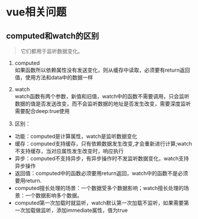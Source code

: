 # vue相关问题

## computed和watch的区别  
>它们都用于监听数据变化。  
1. computed    
如果函数所以依赖属性没有发送变化，则从缓存中读取，必须要有return返回值，使用方法和data中的数据一样  

2. watch  
watch函数有两个参数，新值和旧值，watch中的函数不需要调用，只会监听数据的值是否发送改变，而不会监听数据的地址是否发生改变，需要深度监听需要配合deep:true使用    

3. 区别：  
- 功能：computed是计算属性，watch是监听数据变化  
- 缓存：computed支持缓存，只有依赖数据发生改变,才会重新进行计算;watch不支持缓存，当对应属性发生改变时，响应执行  
- 异步：computed不支持异步，有异步操作时不发监听数据变化，watch支持异步操作    
- 返回值：computed中的函数必须要用return返回，watch中的函数不是必须要用return.  
- computed擅长处理的场景：一个数据受多个数据影响；watch擅长处理的场景：一个数据影响多个数据。  
- computed第一次加载时就监听，watch默认第一次加载不监听，如果需要第一次加载做监听，添加immediate属性，值为true 